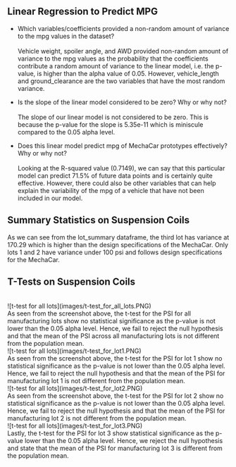 ## Linear Regression to Predict MPG

- Which variables/coefficients provided a non-random amount of variance to the mpg values in the dataset?
<br><br>
Vehicle weight, spoiler angle, and AWD provided non-random amount of variance to the mpg values as the probability that the coefficients contribute a random amount of variance to the linear model, i.e. the p-value, is higher than the alpha value of 0.05. However, vehicle_length and ground_clearance are the two variables that have the most random variance.

- Is the slope of the linear model considered to be zero? Why or why not?<br><br>
The slope of our linear model is not considered to be zero. This is because the p-value for the slope is 5.35e-11 which is miniscule compared to the 0.05 alpha level.

- Does this linear model predict mpg of MechaCar prototypes effectively? Why or why not?<br><br>
Looking at the R-squared value (0.7149), we can say that this particular model can predict 71.5% of future data points and is certainly quite effective. However, there could also be other variables that can help explain the variability of the mpg of a vehicle that have not been included in our model.

## Summary Statistics on Suspension Coils

As we can see from the lot_summary dataframe, the third lot has variance at 170.29 which is higher than the design specifications of the MechaCar. Only lots 1 and 2 have variance under 100 psi and follows design specifications for the MechaCar.

## T-Tests on Suspension Coils
<br>
![t-test for all lots](images/t-test_for_all_lots.PNG)
<br>
As seen from the screenshot above, the t-test for the PSI for all manufacturing lots show no statistical significance as the p-value is not lower than the 0.05 alpha level. Hence, we fail to reject the null hypothesis and that the mean of the PSI across all manufacturing lots is not different from the population mean.
<br>
![t-test for all lots](images/t-test_for_lot1.PNG)
<br>
As seen from the screenshot above, the t-test for the PSI for lot 1 show no statistical significance as the p-value is not lower than the 0.05 alpha level. Hence, we fail to reject the null hypothesis and that the mean of the PSI for manufacturing lot 1 is not different from the population mean.
<br>
![t-test for all lots](images/t-test_for_lot2.PNG)
<br>
As seen from the screenshot above, the t-test for the PSI for lot 2 show no statistical significance as the p-value is not lower than the 0.05 alpha level. Hence, we fail to reject the null hypothesis and that the mean of the PSI for manufacturing lot 2 is not different from the population mean.
<br>
![t-test for all lots](images/t-test_for_lot3.PNG)
<br>
Lastly, the t-test for the PSI for lot 3 show statistical significance as the p-value lower than the 0.05 alpha level. Hence, we reject the null hypothesis and state that the mean of the PSI for manufacturing lot 3 is different from the population mean.
